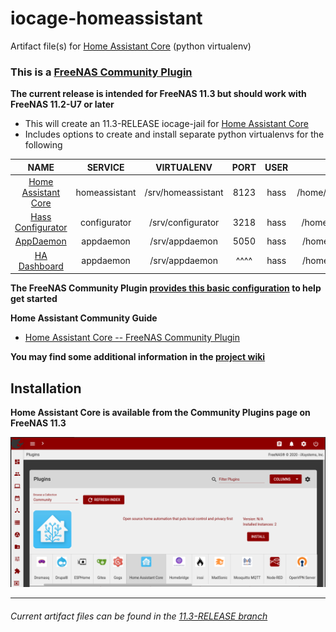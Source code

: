 # iocage-homeassistant
Artifact file(s) for [Home Assistant Core][1] (python virtualenv)

### This is a [FreeNAS Community Plugin][2]


**The current release is intended for FreeNAS 11.3 but should work with FreeNAS 11.2-U7 or later**

- This will create an 11.3-RELEASE iocage-jail for [Home Assistant Core][1]
- Includes options to create and install separate python virtualenvs for the following


NAME | SERVICE | VIRTUALENV | PORT | USER | CONFIG DIR
:---: | :---: | :---: | :---: | :---: | :---: |
[Home Assistant Core][1] |homeassistant | /srv/homeassistant | 8123 | hass | /home/hass/homeassistant
[Hass Configurator][HC] | configurator | /srv/configurator | 3218 | hass | /home/hass/configurator
[AppDaemon][AD] | appdaemon | /srv/appdaemon |  5050  | hass | /home/hass/appdaemon
[HA Dashboard][HD] | appdaemon | /srv/appdaemon | ^^^^ | hass | /home/hass/appdaemon

**The FreeNAS Community Plugin [provides this basic configuration][config] to help get started**

**Home Assistant Community Guide**
- [Home Assistant Core -- FreeNAS Community Plugin][ha_forum_qs]

**You may find some additional information in the [project wiki](https://github.com/tprelog/iocage-homeassistant/wiki)**


## Installation

**Home Assistant Core is available from the Community Plugins page on FreeNAS 11.3**

![img][FreeNAS_plugins]



---

###### Current artifact files can be found in the [11.3-RELEASE branch][4]

[ha_forum_qs]: https://community.home-assistant.io/t/home-assistant-core-freenas-community-plugin/170542?u=troy
[FreeNAS_plugins]: _img/FreeNAS_homeassistant.png

[1]: https://homeassistant.io/
[2]: https://www.freenas.org/plugins/
[3]: https://github.com/tprelog/freenas-plugin-index
[4]: https://github.com/tprelog/iocage-homeassistant/tree/11.3-RELEASE


[HC]: https://www.home-assistant.io/docs/ecosystem/hass-configurator/
[AD]: https://www.home-assistant.io/docs/ecosystem/appdaemon/
[HD]: https://www.home-assistant.io/docs/ecosystem/hadashboard/

[github_pages]: https://tprelog.github.io/iocage-homeassistant/
[ruleset]: https://tprelog.github.io/iocage-homeassistant/custom_ruleset.html
[ruleset_wiki]: https://github.com/tprelog/iocage-homeassistant/wiki/Using-a-USB-Z-Wave-or-Zigbee-controller
[config]: https://github.com/tprelog/iocage-homeassistant/tree/11.3-RELEASE/overlay/root/.hass_overlay
